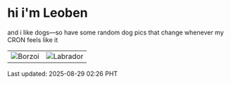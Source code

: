 # hi i'm Leoben

and i like dogs—so have some random dog pics that change whenever my CRON feels like it

|  |  |
|--------|----------|
| ![Borzoi](https://random-dog-vercel.vercel.app/api/random-borzoi?v=1756405579) | ![Labrador](https://random-dog-vercel.vercel.app/api/random-labrador?v=1756405579) |

Last updated: 2025-08-29 02:26 PHT
